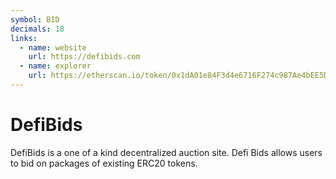 ```yaml
---
symbol: BID
decimals: 18
links:
  - name: website
    url: https://defibids.com
  - name: explorer
    url: https://etherscan.io/token/0x1dA01e84F3d4e6716F274c987Ae4bEE5DC3C8288
---
```


# DefiBids

DefiBids is a one of a kind decentralized auction site. Defi Bids allows users to bid on packages of existing ERC20 tokens.
